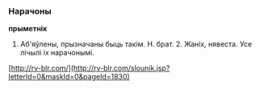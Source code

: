 ### Нарачоны
**прыметнік**

1. Аб'яўлены, прызначаны быць такім. Н. брат. 2. Жаніх, нявеста. Усе лічылі іх нарачонымі.

<a rel="author">[http://rv-blr.com/](http://rv-blr.com/slounik.jsp?letterId=0&maskId=0&pageId=1830)</a>
